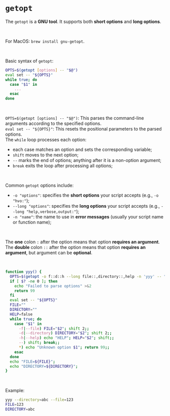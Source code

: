 # `getopt`
The `getopt` is a **GNU tool**. It supports both **short options** and **long options**.<br>

<br>

For MacOS: `brew install gnu-getopt`.<br>

<br>

Basic syntax of `getopt`:
```bash
OPTS=$(getopt [options] -- "$@")
eval set -- "${OPTS}"
while true; do
  case "$1" in
    ...
  esac
done
```

<br>

`OPTS=$(getopt [options] -- "$@")`: This parses the command-line arguments according to the specified options.<br>
`eval set -- "${OPTS}"`: This resets the positional parameters to the parsed options.<br>
The `while` loop processes each option:
- each case matches an option and sets the corresponding variable;
- `shift` moves to the next option;
- `--` marks the end of options; anything after it is a non-option argument;
- `break` exits the loop after processing all options;

<br>

Common `getopt` options include:
- `-o "options"`: specifies the **short options** your script accepts (e.g., `-o "hvo:"`);
- `--long "options"`: specifies the **long options** your script accepts (e.g., `--long "help,verbose,output:"`);
- `-n "name"`: the name to use in **error messages** (usually your script name or function name);

<br>

The **one** colon `:` after the option means that option **requires an argument**.<br>
The **double** colon `::` after the option means that option **requires an argument**, but argument can be **optional**.<br>

<br>

```bash
function yyy() {
  OPTS=$(getopt -o f::d::h --long file::,directory::,help -n 'yyy' -- "$@")
  if [ $? -ne 0 ]; then
    echo "Failed to parse options" >&2
    return 99
  fi
  eval set -- "${OPTS}"
  FILE=""
  DIRECTORY=""
  HELP=false
  while true; do
    case "$1" in
      -f|--file) FILE="$2"; shift 2;;
      -d|--directory) DIRECTORY="$2"; shift 2;;
      -h|--help) echo "HELP"; HELP="$2"; shift;;
      --) shift; break;;
      *) echo "Unknown option $1"; return 99;;
    esac
  done
  echo "FILE=${FILE}";
  echo "DIRECTORY=${DIRECTORY}";
}
```

<br>

Example:
```bash
yyy --directory=abc --file=123
FILE=123
DIRECTORY=abc
```